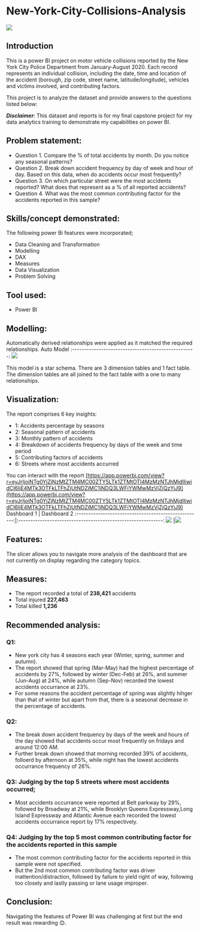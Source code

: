 # New-York-City-Collisions-Analysis

![](Intro...png)

## Introduction
This is a power BI project on motor vehicle collisions reported by the New York City Police Department from January-August 2020.
Each record represents an individual collision, including the date, time and location of the accident
(borough, zip code, street name, latitude/longitude), vehicles and victims involved, and contributing
factors.

This project is to analyze the dataset and provide answers to the questions listed below:

**_Disclaimer_**: This dataset and reports is for my final capstone project for my data analytics training to demonstrate my capabilities on power BI.

## Problem statement:
- Question 1.
Compare the % of total accidents by month. Do you notice any seasonal patterns?
- Question 2.
Break down accident frequency by day of week and hour of day. Based on this data, when do accidents
occur most frequently?
- Question 3.
On which particular street were the most accidents reported? What does that represent as a % of all
reported accidents?
- Question 4.
What was the most common contributing factor for the accidents reported in this sample?

## Skills/concept demonstrated:
The following power Bi features were incorporated;
- Data Cleaning and Transformation
- Modelling
- DAX
- Measures
- Data Visualization
- Problem Solving

## Tool used:
- Power BI

## Modelling:
Automatically derived relationships were applied as it matched the required relationships.
Auto Model
:---------------------------------------------------:
![](Modelling...png)                                  

This model is a star schema.
There are 3 dimension tables and 1 fact table. The dimension tables are all joined to the fact table with a one to many relationships.

## Visualization:
The report comprises 6 key insights:
- 1: Accidents percentage by seasons
- 2: Seasonal pattern of accidents
- 3: Monthly pattern of accidents
- 4: Breakdown of accidents frequency by days of the week and time period
- 5: Contributing factors of accidents
- 6: Streets where most accidents accurred

You can interact with the report [https://app.powerbi.com/view?r=eyJrIjoiNTg0YjZjNzMtZTM4MC00ZTY5LTk1ZTMtOTI4MzMzNTJhMjdlIiwidCI6IjE4MTk3OTFkLTFhZjUtNDZiMC1iNDQ3LWFiYWMwMzVjZjQzYiJ9](https://app.powerbi.com/view?r=eyJrIjoiNTg0YjZjNzMtZTM4MC00ZTY5LTk1ZTMtOTI4MzMzNTJhMjdlIiwidCI6IjE4MTk3OTFkLTFhZjUtNDZiMC1iNDQ3LWFiYWMwMzVjZjQzYiJ9)
Dashboard 1                                           |         Dashboard 2
:----------------------------------------------------:|:------------------------------------------------------------:
![](Dashboard...png)                                   |![](Dashboard....png)

## Features:
The slicer allows you to navigate more analysis of the dashboard that are not currently on display regarding the category topics.

## Measures:
- The report recorded a total of **238,421** accidents
- Total injured **227,463**
- Total killed **1,236**

## Recommended analysis:
### Q1:
- New york city has 4 seasons each year (Winter, spring, summer and autumn).
- The report showed that spring (Mar-May) had the highest percentage of accidents by 27%, followed by winter (Dec-Feb) at 26%, and summer (Jun-Aug) at 24%, while autumn (Sep-Nov) recorded the lowest accidents occurrance at 23%.
- For some reasons the accident percentage of spring was slightly hihger than that of winter but apart from that, there is a seasonal decrease in the percentage of accidents.

### Q2:
- The break down accident frequency by days of the week and hours of the day showed that accidents occur most frequently on fridays and around 12:00 AM.
- Further break down showed that morning recorded 39% of accidents, folloerd by afternoon at 35%, while night has the lowest accidents occurrance frequency of 26%.

### Q3: Judging by the top 5 streets where most accidents occurred;
- Most accidents occurrance were reported at Belt parkway by 29%, followed by Broadway at 21%, while Brooklyn Queens Expressway,Long Island Expressway and Atlantic Avenue each recorded the lowest accidents occurrance report by 17% respectively.

### Q4: Judging by the top 5 most common contributing factor for the accidents reported in this sample
- The most common contributing factor for the accidents reported in this sample were not specified.
- But the 2nd most common contributing factor was driver inattention/distraction, followed by failure to yield right of way, following too closely and lastly passing or lane usage improper.

## Conclusion:
Navigating the features of Power BI was challenging at first but the end result was rewarding 😊.





